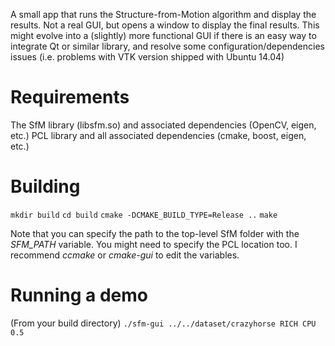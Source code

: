 A small app that runs the Structure-from-Motion algorithm and display the results. Not a real GUI, but opens a window to display the final results.
This might evolve into a (slightly) more functional GUI if there is an easy way to integrate Qt or similar library, and resolve some configuration/dependencies issues (i.e. problems with VTK version shipped with Ubuntu 14.04)

Requirements
============
The SfM library (libsfm.so) and associated dependencies (OpenCV, eigen, etc.)
PCL library and all associated dependencies (cmake, boost, eigen, etc.)


Building
========
`mkdir build`
`cd build`
`cmake -DCMAKE_BUILD_TYPE=Release ..`
`make`

Note that you can specify the path to the top-level SfM folder with the *SFM_PATH* variable.
You might need to specify the PCL location too.
I recommend _ccmake_ or _cmake-gui_ to edit the variables.


Running a demo
==============
(From your build directory)
`./sfm-gui ../../dataset/crazyhorse RICH CPU 0.5`
